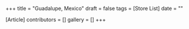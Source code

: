 +++
title = "Guadalupe, Mexico"
draft = false
tags = [Store List]
date = ""

[Article]
contributors = []
gallery = []
+++